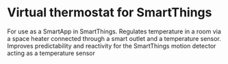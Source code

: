 # Virtual thermostat for SmartThings
For use as a SmartApp in SmartThings. Regulates temperature in a room via a space heater connected through a smart outlet and a temperature sensor. 
Improves predictability and reactivity for the SmartThings motion detector acting as a temperature sensor
